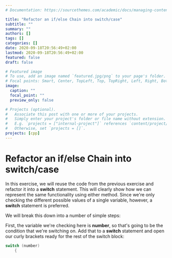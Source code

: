 ```yaml
---
# Documentation: https://sourcethemes.com/academic/docs/managing-content/

title: "Refactor an if/else Chain into switch/case"
subtitle: ""
summary: ""
authors: []
tags: []
categories: []
date: 2020-09-18T20:56:49+02:00
lastmod: 2020-09-18T20:56:49+02:00
featured: false
draft: false

# Featured image
# To use, add an image named `featured.jpg/png` to your page's folder.
# Focal points: Smart, Center, TopLeft, Top, TopRight, Left, Right, BottomLeft, Bottom, BottomRight.
image:
  caption: ""
  focal_point: ""
  preview_only: false

# Projects (optional).
#   Associate this post with one or more of your projects.
#   Simply enter your project's folder or file name without extension.
#   E.g. `projects = ["internal-project"]` references `content/project/deep-learning/index.md`.
#   Otherwise, set `projects = []`.
projects: [cpp]
---
```


# Refactor an if/else Chain into switch/case

In this exercise, we will reuse the code from the previous exercise and refactor it into a **switch** statement. This will clearly show how we can represent the same functionality using either method. Since we're only checking the different possible values of a single variable, however, a **switch** statement is preferred.

We will break this down into a number of simple steps:

First, the variable we're checking here is **number**, so that's going to be the condition that we're switching on. Add that to a **switch** statement and open our curly brackets ready for the rest of the switch block:

```C++
switch (number)
    {
```